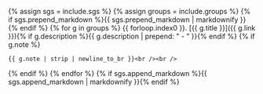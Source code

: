 {% assign sgs = include.sgs %}
{% assign groups = include.groups %}
{% if sgs.prepend_markdown %}{{ sgs.prepend_markdown | markdownify }}{% endif %}
{% for g in groups %}
{{ forloop.index0 }}. [{{ g.title }}]({{ g.link }}){% if g.description %}{{ g.description | prepend: " - " }}{% endif %}
{% if g.note %}<br />

    {{ g.note | strip | newline_to_br }}<br /><br />

{% endif %}
{% endfor %}
{% if sgs.append_markdown %}{{ sgs.append_markdown | markdownify }}{% endif %}